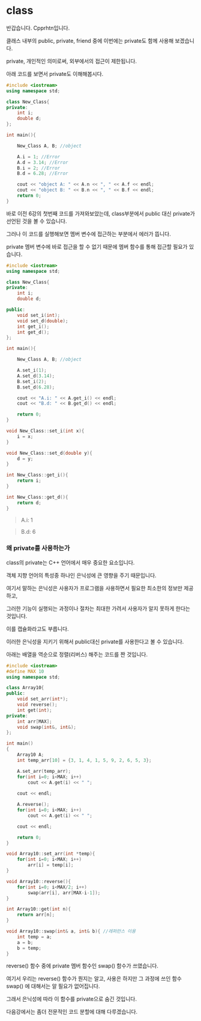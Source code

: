 # class
반갑습니다. Cpprhtn입니다.

클래스 내부의 public, private, friend 중에 이번에는 private도 함께 사용해 보겠습니다.

private, 개인적인 의미로써, 외부에서의 접근이 제한됩니다.

아래 코드를 보면서 private도 이해해봅시다.

```C++
#include <iostream>
using namespace std; 

class New_Class{  
private:
    int i;
    double d;
};

int main(){

    New_Class A, B; //object

    A.i = 1; //Error
    A.d = 3.14; //Error
    B.i = 2; //Error
    B.d = 6.28; //Error

    cout << "object A: " << A.n << ", " << A.f << endl;
    cout << "object B: " << B.n << ", " << B.f << endl;
    return 0;
}
```
바로 이전 6강의 첫번째 코드를 가져와보았는데, class부분에서 public 대신 private가 선언된 것을 볼 수 있습니다.

그러나 이 코드를 실행해보면 멤버 변수에 접근하는 부분에서 에러가 뜹니다.

private 멤버 변수에 바로 접근을 할 수 없기 때문에 멤버 함수를 통해 접근할 필요가 있습니다.

```C++
#include <iostream>
using namespace std; 

class New_Class{  
private:
    int i;
    double d;

public:
    void set_i(int);
    void set_d(double);
    int get_i();
    int get_d();
};

int main(){

    New_Class A, B; //object

    A.set_i(1);
    A.set_d(3.14);
    B.set_i(2);
    B.set_d(6.28);

    cout << "A.i: " << A.get_i() << endl;
    cout << "B.d: " << B.get_d() << endl;

    return 0;
}

void New_Class::set_i(int x){
    i = x;
}

void New_Class::set_d(double y){
    d = y;
}

int New_Class::get_i(){
    return i;
}

int New_Class::get_d(){
    return d;
}
```
> A.i: 1

> B.d: 6

### 왜 private를 사용하는가

class의 private는 C++ 언어에서 매우 중요한 요소입니다.

객체 지향 언어의 특성중 하나인 은닉성에 큰 영향을 주기 때문입니다.

여기서 말하는 은닉성은 사용자가 프로그램을 사용하면서 필요한 최소한의 정보만 제공하고,

그러한 기능이 실행되는 과정이나 절차는 최대한 가려서 사용자가 알지 못하게 한다는 것입니다.

이를 캡슐화라고도 부릅니다.

이러한 은닉성을 지키기 위해서 public대신 private를 사용한다고 볼 수 있습니다.

아래는 배열을 역순으로 정렬(리버스) 해주는 코드를 짠 것입니다.
```C++
#include <iostream>
#define MAX 10
using namespace std;

class Array10{
public:
    void set_arr(int*);
    void reverse();
    int get(int);
private:
    int arr[MAX];
    void swap(int&, int&);
};

int main()
{
    Array10 A;
    int temp_arr[10] = {3, 1, 4, 1, 5, 9, 2, 6, 5, 3};

    A.set_arr(temp_arr);
    for(int i=0; i<MAX; i++)
        cout << A.get(i) << " ";
        
    cout << endl;

    A.reverse();
    for(int i=0; i<MAX; i++)
        cout << A.get(i) << " ";

    cout << endl;

    return 0;
}

void Array10::set_arr(int *temp){
    for(int i=0; i<MAX; i++)
        arr[i] = temp[i];
}

void Array10::reverse(){
    for(int i=0; i<MAX/2; i++)
        swap(arr[i], arr[MAX-i-1]);
}

int Array10::get(int n){
    return arr[n];
}

void Array10::swap(int& a, int& b){ //레퍼런스 이용
    int temp = a;
    a = b;
    b = temp;
}
```

reverse() 함수 중에 private 멤버 함수인 swap() 함수가 쓰였습니다.

여기서 우리는 reverse() 함수가 뭔지는 알고, 사용은 하지만
그 과정에 쓰인 함수 swap() 에 대해서는 알 필요가 없어집니다.

그래서 은닉성에 따라 이 함수를 private으로 숨긴 것입니다.

다음강에서는 좀더 전문적인 코드 분할에 대해 다루겠습니다.